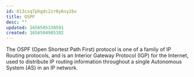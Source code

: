 ```yaml
---
id: 613csq7phgdc2zr0y6ny2bv
title: OSPF
desc: ""
updated: 1656505338591
created: 1656504905102
---
```


The OSPF (Open Shortest Path First) protocol is one of a family of IP Routing protocols, and is an Interior Gateway Protocol (IGP) for the Internet, used to distribute IP routing information throughout a single Autonomous System (AS) in an IP network.
